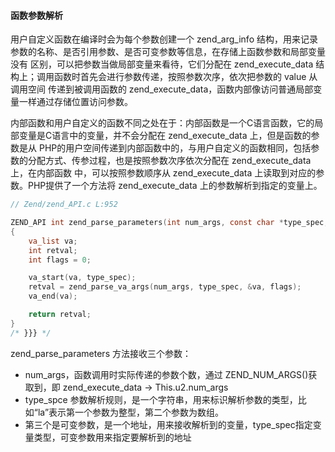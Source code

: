 #### 函数参数解析

用户自定义函数在编译时会为每个参数创建一个 zend_arg_info 结构，用来记录参数的名称、是否引用参数、是否可变参数等信息，在存储上函数参数和局部变量没有
区别，可以把参数当做局部变量来看待，它们分配在 zend_execute_data 结构上；调用函数时首先会进行参数传递，按照参数次序，依次把参数的 value 从调用空间
传递到被调用函数的 zend_execute_data，函数内部像访问普通局部变量一样通过存储位置访问参数。

内部函数和用户自定义的函数不同之处在于：内部函数是一个C语言函数，它的局部变量是C语言中的变量，并不会分配在 zend_execute_data 上，但是函数的参数是从
PHP的用户空间传递到内部函数中的，与用户自定义的函数相同，包括参数的分配方式、传参过程，也是按照参数次序依次分配在 zend_execute_data 上，在内部函数
中，可以按照参数顺序从 zend_execute_data 上读取到对应的参数。PHP提供了一个方法将 zend_execute_data 上的参数解析到指定的变量上。

```C
// Zend/zend_API.c L:952

ZEND_API int zend_parse_parameters(int num_args, const char *type_spec, ...) /* {{{ */
{
	va_list va;
	int retval;
	int flags = 0;

	va_start(va, type_spec);
	retval = zend_parse_va_args(num_args, type_spec, &va, flags);
	va_end(va);

	return retval;
}
/* }}} */

```

zend_parse_parameters 方法接收三个参数：
* num_args，函数调用时实际传递的参数个数，通过 ZEND_NUM_ARGS()获取到，即 zend_execute_data -> This.u2.num_args
* type_spce 参数解析规则，是一个字符串，用来标识解析参数的类型，比如“la”表示第一个参数为整型，第二个参数为数组。
* 第三个是可变参数，是一个地址，用来接收解析到的变量，type_spec指定变量类型，可变参数用来指定要解析到的地址

